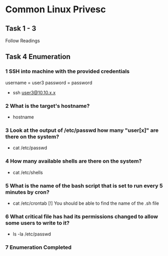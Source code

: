 # Common Linux Privesc

## Task 1 - 3

Follow Readings

## Task 4 Enumeration

### 1 SSH into machine with the provided credentials 

username = user3
password = password

- ssh user3@10.10.x.x

### 2 What is the target's hostname?

- hostname
 
### 3 Look at the output of /etc/passwd how many "user[x]" are there on the system?

- cat /etc/passwd

### 4 How many available shells are there on the system?

- cat /etc/shells

### 5 What is the name of the bash script that is set to run every 5 minutes by cron? 

- cat /etc/crontab
[!] You should be able to find the name of the .sh file

### 6 What critical file has had its permissions changed to allow some users to write to it?

- ls -la /etc/passwd

### 7 Enumeration Completed

